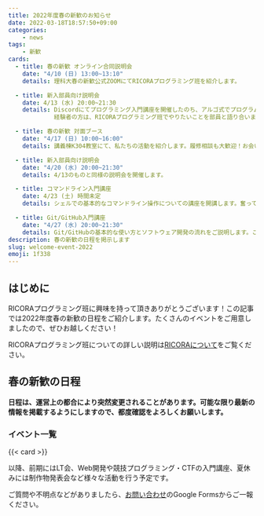 ```yaml
---
title: 2022年度春の新歓のお知らせ
date: 2022-03-18T18:57:50+09:00
categories:
    - news
tags:
    - 新歓
cards:
  - title: 春の新歓 オンライン合同説明会
    date: "4/10 (日) 13:00~13:10"
    details: 理科大春の新歓公式ZOOMにてRICORAプログラミング班を紹介します。

  - title: 新入部員向け説明会
    date: 4/13 (水) 20:00~21:30
    details: Discordにてプログラミング入門講座を開催したのち、アルゴ式でプログラムを実際に書く機会をご提供します。
             経験者の方は、RICORAプログラミング班でやりたいことを部員と語り合いましょう！

  - title: 春の新歓 対面ブース
    date: "4/17 (日) 10:00~16:00"
    details: 講義棟K304教室にて、私たちの活動を紹介します。履修相談も大歓迎！お会いできることを楽しみにしています。

  - title: 新入部員向け説明会
    date: "4/20 (水) 20:00~21:30"
    details: 4/13のものと同様の説明会を開催します。

  - title: コマンドライン入門講座
    date: 4/23 (土) 時間未定
    details: シェルでの基本的なコマンドライン操作についての講座を開講します。奮ってご参加ください。

  - title: Git/GitHub入門講座
    date: "4/27 (水) 20:00~21:30"
    details: Git/GitHubの基本的な使い方とソフトウェア開発の流れをご説明します。こちらにもぜひご参加ください。
description: 春の新歓の日程を掲示します
slug: welcome-event-2022
emoji: 1f338
---
```


## はじめに
RICORAプログラミング班に興味を持って頂きありがとうございます！この記事では2022年度春の新歓の日程をご紹介します。たくさんのイベントをご用意しましたので、ぜひお越しください！

RICORAプログラミング班についての詳しい説明は[RICORAについて](/about-us/)をご覧ください。

## 春の新歓の日程

**日程は、運営上の都合により突然変更されることがあります。可能な限り最新の情報を掲載するようにしますので、都度確認をよろしくお願いします。**

### イベント一覧

{{< card >}}

以降、前期にはLT会、Web開発や競技プログラミング・CTFの入門講座、夏休みには制作物発表会など様々な活動を行う予定です。

ご質問や不明点などがありましたら、[お問い合わせ](/contact/)のGoogle Formsからご一報ください。
